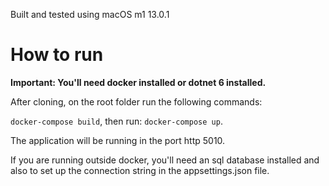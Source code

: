 Built and tested using macOS m1 13.0.1

# How to run

**Important: You'll need docker installed or dotnet 6 installed.**

After cloning, on the root folder run the following commands:

`docker-compose build`, then run: `docker-compose up`.

The application will be running in the port http 5010.

If you are running outside docker, you'll need an sql database installed and also to set up the connection string in the appsettings.json file.
